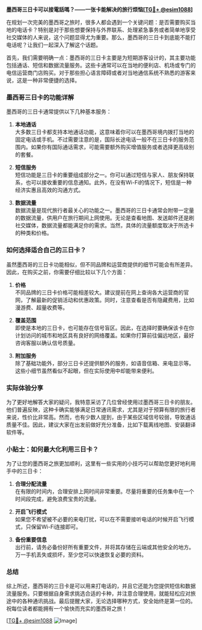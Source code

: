 **墨西哥三日卡可以接電話嗎？——一张卡能解决的旅行烦恼[[TG💪+ @esim1088](https://t.me/s/esim1088)]**

在规划一次完美的墨西哥之旅时，很多人都会遇到一个关键问题：是否需要购买当地的电话卡？特别是对于那些想要保持与外界联系、处理紧急事务或者简单地享受社交媒体的人来说，这个问题显得尤为重要。那么，墨西哥的三日卡到底能不能打电话呢？让我们一起深入了解这个话题。

首先，我们需要明确一点：墨西哥的三日卡主要是为短期游客设计的，其主要功能包括通话、短信和数据流量服务。这些卡通常可以在当地的便利店、机场或专门的电信运营商门店购买。对于那些担心语言障碍或者对当地通信系统不熟悉的游客来说，这是一种非常便捷的选择。

### 墨西哥三日卡的功能详解

墨西哥的三日卡通常提供以下几种基本服务：

1. **本地通话**  
   大多数三日卡都支持本地通话功能，这意味着你可以在墨西哥境内拨打当地的固定电话或手机。不过需要注意的是，国际长途电话一般不在三日卡的服务范围内。如果你有国际通话需求，可能需要额外购买增值服务或者选择更高级别的套餐。

2. **短信服务**  
   短信功能是三日卡的重要组成部分之一。你可以通过短信与家人、朋友保持联系，也可以接收重要的信息通知。此外，在没有Wi-Fi的情况下，短信是一种经济实惠且高效的沟通方式。

3. **数据流量**  
   数据流量是现代旅行者最关心的功能之一。墨西哥的三日卡通常会附带一定量的数据流量，供用户在旅行期间上网使用。无论是查看地图、发送邮件还是刷社交媒体，数据流量都能满足你的需求。当然，具体的流量额度取决于所选卡的种类和价格。

### 如何选择适合自己的三日卡？

虽然墨西哥的三日卡功能相似，但不同品牌和运营商提供的细节可能会有所差异。因此，在购买之前，你需要仔细比较以下几个方面：

1. **价格**  
   不同品牌的三日卡价格可能相差较大。建议提前在网上查询各大运营商的官网，了解最新的促销活动和优惠政策。同时，注意查看是否有隐藏费用，比如漫游费、超量收费等。

2. **覆盖范围**  
   即使是本地的三日卡，也可能存在信号盲区。因此，在选择时要确保该卡在你计划访问的城市和地区具有良好的网络覆盖。如果你打算前往偏远地区，最好咨询客服以确认信号质量。

3. **附加服务**  
   除了基础功能外，部分三日卡还提供额外的服务，如语音信箱、来电显示等。这些小细节虽然看似不起眼，但在实际使用中却能带来便利。

### 实际体验分享

为了更好地解答大家的疑问，我特意采访了几位曾经使用过墨西哥三日卡的朋友。他们普遍反映，这种卡确实能够满足日常通讯需求，尤其是对于预算有限的旅行者来说，性价比非常高。然而，也有少数人提到，由于某些区域信号较弱，导致通话质量不佳。因此，建议大家在出发前做好充分准备，比如下载离线地图、安装翻译软件等。

### 小贴士：如何最大化利用三日卡？

为了让您的墨西哥之旅更加顺利，这里有一些实用的小技巧可以帮助您更好地利用手中的三日卡：

1. **合理分配流量**  
   在有限的时间内，合理安排上网时间非常重要。尽量将重要的任务集中在一个时间段完成，避免浪费宝贵的流量。

2. **开启飞行模式**  
   如果您不希望被不必要的来电打扰，可以在不需要接听电话的时候开启飞行模式，只保留Wi-Fi连接即可。

3. **备份重要信息**  
   出行前，请务必备份好所有重要文件，并将其存储在云端或其他安全的地方。万一手机丢失或损坏，至少您可以快速恢复必要的资料。

### 总结

综上所述，墨西哥的三日卡是可以用来打电话的，并且它还能为您提供短信和数据流量服务。只要根据自身需求挑选合适的卡种，并注意合理使用，就能轻松应对旅途中的各种通讯挑战。最后提醒大家，无论选择哪种方式，安全始终是第一位的。祝每位读者都能拥有一个愉快而充实的墨西哥之旅！

[[TG💪+ @esim1088](https://t.me/s/esim1088) ![Image](https://i.postimg.cc/4NQfJmqS/Snipaste-2025-05-13-00-14-12.png)]